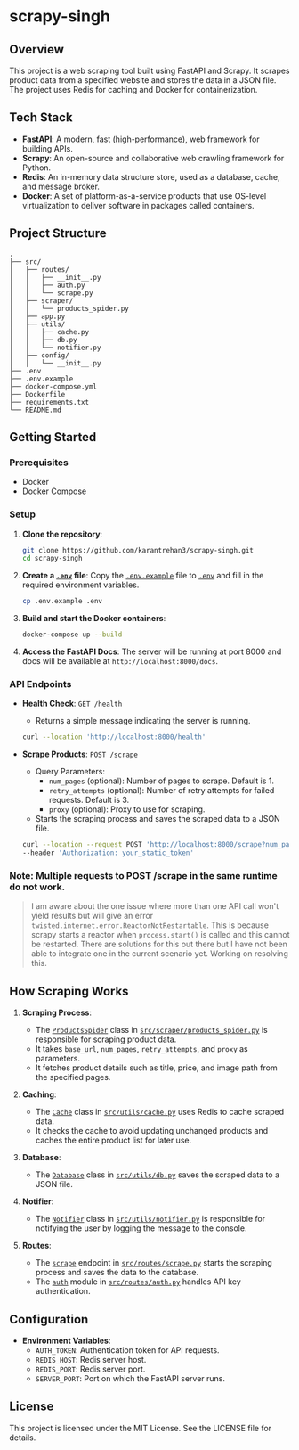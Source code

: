 # scrapy-singh

## Overview

This project is a web scraping tool built using FastAPI and Scrapy. It scrapes product data from a specified website and stores the data in a JSON file. The project uses Redis for caching and Docker for containerization.

## Tech Stack

- **FastAPI**: A modern, fast (high-performance), web framework for building APIs.
- **Scrapy**: An open-source and collaborative web crawling framework for Python.
- **Redis**: An in-memory data structure store, used as a database, cache, and message broker.
- **Docker**: A set of platform-as-a-service products that use OS-level virtualization to deliver software in packages called containers.

## Project Structure

```
.
├── src/
│   ├── routes/
│   │   ├── __init__.py
│   │   ├── auth.py
│   │   └── scrape.py
│   ├── scraper/
│   │   └── products_spider.py
│   ├── app.py
│   ├── utils/
│   │   ├── cache.py
│   │   ├── db.py
│   │   └── notifier.py
│   ├── config/
│   │   └── __init__.py
├── .env
├── .env.example
├── docker-compose.yml
├── Dockerfile
├── requirements.txt
└── README.md
```

## Getting Started

### Prerequisites

- Docker
- Docker Compose

### Setup

1. **Clone the repository**:

   ```sh
   git clone https://github.com/karantrehan3/scrapy-singh.git
   cd scrapy-singh
   ```

2. **Create a [`.env`](.env) file**:
   Copy the [`.env.example`](.env.example) file to [`.env`](.env) and fill in the required environment variables.

   ```sh
   cp .env.example .env
   ```

3. **Build and start the Docker containers**:

   ```sh
   docker-compose up --build
   ```

4. **Access the FastAPI Docs**:
   The server will be running at port 8000 and docs will be available at `http://localhost:8000/docs`.

### API Endpoints

- **Health Check**: `GET /health`

  - Returns a simple message indicating the server is running.

  ```sh
  curl --location 'http://localhost:8000/health'
  ```

- **Scrape Products**: `POST /scrape`

  - Query Parameters:
    - `num_pages` (optional): Number of pages to scrape. Default is 1.
    - `retry_attempts` (optional): Number of retry attempts for failed requests. Default is 3.
    - `proxy` (optional): Proxy to use for scraping.
  - Starts the scraping process and saves the scraped data to a JSON file.

  ```sh
  curl --location --request POST 'http://localhost:8000/scrape?num_pages=&retry_attempts=&proxy=' \
  --header 'Authorization: your_static_token'
  ```

### Note: Multiple requests to POST /scrape in the same runtime do not work.

> I am aware about the one issue where more than one API call won't yield results but will give an error `twisted.internet.error.ReactorNotRestartable`. This is because scrapy starts a reactor when `process.start()` is called and this cannot be restarted. There are solutions for this out there but I have not been able to integrate one in the current scenario yet. Working on resolving this.

## How Scraping Works

1. **Scraping Process**:

   - The [`ProductsSpider`](src/scraper/products_spider.py) class in [`src/scraper/products_spider.py`](src/scraper/products_spider.py) is responsible for scraping product data.
   - It takes `base_url`, `num_pages`, `retry_attempts`, and `proxy` as parameters.
   - It fetches product details such as title, price, and image path from the specified pages.

2. **Caching**:

   - The [`Cache`](src/utils/cache.py) class in [`src/utils/cache.py`](src/utils/cache.py) uses Redis to cache scraped data.
   - It checks the cache to avoid updating unchanged products and caches the entire product list for later use.

3. **Database**:

   - The [`Database`](src/utils/db.py) class in [`src/utils/db.py`](src/utils/db.py) saves the scraped data to a JSON file.

4. **Notifier**:

   - The [`Notifier`](src/utils/notifier.py) class in [`src/utils/notifier.py`](src/utils/notifier.py) is responsible for notifying the user by logging the message to the console.

5. **Routes**:
   - The [`scrape`](src/routes/scrape.py) endpoint in [`src/routes/scrape.py`](src/routes/scrape.py) starts the scraping process and saves the data to the database.
   - The [`auth`](src/routes/auth.py) module in [`src/routes/auth.py`](src/routes/auth.py) handles API key authentication.

## Configuration

- **Environment Variables**:
  - `AUTH_TOKEN`: Authentication token for API requests.
  - `REDIS_HOST`: Redis server host.
  - `REDIS_PORT`: Redis server port.
  - `SERVER_PORT`: Port on which the FastAPI server runs.

## License

This project is licensed under the MIT License. See the LICENSE file for details.
